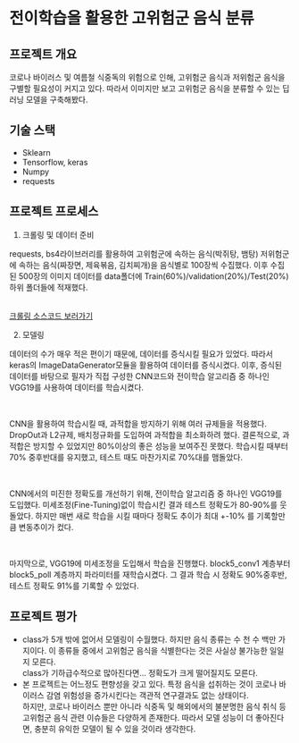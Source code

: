 # 전이학습을 활용한 고위험군 음식 분류

## 프로젝트 개요
<p> 코로나 바이러스 및 여름철 식중독의 위험으로 인해, 고위험군 음식과 저위험군 음식을 구별할 필요성이 커지고 있다. 따라서 이미지만 보고 고위험군 음식을 분류할 수 있는 딥러닝 모델을 구축해봤다.</p>

## 기술 스택
<ul>
  <li>Sklearn</li>
  <li>Tensorflow, keras</li>
  <li>Numpy</li>
  <li>requests</li>
</ul> 

## 프로젝트 프로세스
1. 크롤링 및 데이터 준비 
<p> requests, bs4라이브러리를 활용하여 고위험군에 속하는 음식(박쥐탕, 뱀탕) 저위험군에 속하는 음식(짜장면, 제육볶음, 김치찌개)을 음식별로 100장씩 수집했다. 이후 수집된 500장의 이미지 데이터를 data폴더에 Train(60%)/validation(20%)/Test(20%) 하위 폴더들에 적재했다. </p>
<br />
<a href="https://github.com/Tudou4161/HighRiskFood_Classification/blob/main/HCFC_crawling_data.ipynb">크롤링 소스코드 보러가기</a>
<br />

2. 모델링
<p> 데이터의 수가 매우 적은 편이기 때문에, 데이터를 증식시킬 필요가 있었다. 따라서 keras의 ImageDataGenerator모듈을 활용하여 데이터를 증식시켰다.
    이후, 증식된 데이터를 바탕으로 필자가 직접 구성한 CNN코드와 전이학습 알고리즘 중 하나인 VGG19를 사용하여 데이터를 학습시켰다.</p>
<br />
<p>CNN을 활용하여 학습시킬 때, 과적합을 방지하기 위해 여러 규제들을 적용했다. DropOut과 L2규제, 배치정규화를 도입하여 과적합을 최소화하려 했다. 
    결론적으로, 과적합은 방지할 수 있었지만 80%이상의 좋은 성능을 보여주진 못했다. 학습시킬 때부터 70% 중후반대를 유지했고, 테스트 때도 마찬가지로 70%대를 맴돌았다. </p>
<br />
<p>CNN에서의 미진한 정확도를 개선하기 위해, 전이학습 알고리즘 중 하나인 VGG19를 도입했다. 미세조정(Fine-Tuning)없이 학습시킨 결과 테스트 정확도가 80-90%를 웃돌았다.
    하지만 매번 새로 학습을 시킬 때마다 정확도 추이가 최대 +-10% 를 기록할만큼 변동추이가 컸다. </p>
<br />
<p>마지막으로, VGG19에 미세조정을 도입해서 학습을 진행했다. block5_conv1 계층부터 block5_poll 계층까지 파라미터를 재학습시켰다. 그 결과 학습 시 정확도 90%중후반, 테스트 정확도 91%를
기록할 수 있었다.</p>

## 프로젝트 평가
<ul>
  <li>class가 5개 밖에 없어서 모델링이 수월했다. 하지만 음식 종류는 수 천 수 백만 가지이다. 이 종류들 중에서 고위험군 음식을 식별한다는 것은 사실상 불가능한 일일지 모른다.<br />
     class가 기하급수적으로 많아진다면... 정확도가 크게 떨어질지도 모른다. </li>
  <li>본 프로젝트는 어느정도 편향성을 갖고 있다. 특정 음식을 섭취하는 것이 코로나 바이러스 감염 위험성을 증가시킨다는 객관적 연구결과도 없는 상태이다.<br />
      하지만, 코로나 바이러스 뿐만 아니라 식중독 및 해외에서의 불분명한 음식 취식 등 고위험군 음식 관련 이슈들은 다양하게 존재한다. 따라서 모델 성능이 더 좋아진다면,
      충분히 유익한 모델이 될 수 있을 것이라 생각한다.</li>
</ul> 

